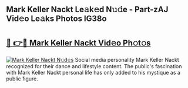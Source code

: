 ## Mark Keller Nackt Le𝚊k𝚎d N𝚞𝚍e - Part-zAJ Vid𝚎o Le𝚊ks Photos lG38o

# <h2><a href="http://fb2s9g.evod.top/?m=Mark+Keller+Nackt">🔗 👉🔴 Mark Keller Nackt Vid𝚎o Ph𝚘t𝚘s</a></h2>

[![Mark Keller Nackt N𝚞d𝚎s](https://i.imgur.com/8V9OHl7.gif)](http://fb2s9g.evod.top/?m=Mark+Keller+Nackt)
Social media personality Mark Keller Nackt recognized for their dance and lifestyle content. The public's fascination with Mark Keller Nackt personal life has only added to his mystique as a public figure. 
